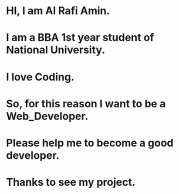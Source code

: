 # HI, I am Al Rafi Amin.
# I am a BBA 1st year student of National University.
# I love Coding.
# So, for this reason I want to be a Web_Developer.
# Please help me to become a good developer.
# Thanks to see my project.